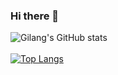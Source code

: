 ### Hi there 👋

<!--
**kurniagilang/kurniagilang** is a ✨ _special_ ✨ repository because its `README.md` (this file) appears on your GitHub profile.

Here are some ideas to get you started:

- 🔭 I’m currently working on ...
- 🌱 I’m currently learning ...
- 👯 I’m looking to collaborate on ...
- 🤔 I’m looking for help with ...
- 💬 Ask me about ...
- 📫 How to reach me: ...
- 😄 Pronouns: ...
- ⚡ Fun fact: ...
-->

![Gilang's GitHub stats](https://github-readme-stats.vercel.app/api?username=kurniagilang&show_icons=true&theme=radical)
<br></br>
[![Top Langs](https://github-readme-stats.vercel.app/api/top-langs/?username=kurniagilang&layout=compact&theme=radical)](https://github.com/kurniagilang/github-readme-stats)
